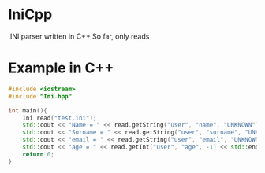 # IniCpp
.INI parser written in C++
So far, only reads

# Example in C++
```cpp
#include <iostream>
#include "Ini.hpp"

int main(){
	Ini read("test.ini");
	std::cout << "Name = " << read.getString("user", "name", "UNKNOWN") << std::endl;
	std::cout << "Surname = " << read.getString("user", "surname", "UNKNOWN") << std::endl;
	std::cout << "email = " << read.getString("user", "email", "UNKNOWN@UNKNOWN") << std::endl;
	std::cout << "age = " << read.getInt("user", "age", -1) << std::endl;
	return 0;
}

